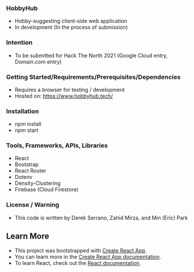 ### HobbyHub
- Hobby-suggesting client-side web application 
- In development (In the process of submission)

### Intention
- To be submitted for Hack The North 2021 (Google Cloud entry, Domain.com entry)

### Getting Started/Requirements/Prerequisites/Dependencies
- Requires a browser for testing / development
- Hosted on: https://www.hobbyhub.tech/

### Installation
- npm install
- npm start

### Tools, Frameworks, APIs, Libraries
- React
- Bootstrap
- React Router
- Dotenv
- Density-Clustering
- Firebase (Cloud Firestore)

### License / Warning
- This code is written by Derek Serrano, Zahid Mirza, and Min (Eric) Park 

## Learn More
- This project was bootstrapped with [Create React App](https://github.com/facebook/create-react-app).
- You can learn more in the [Create React App documentation](https://facebook.github.io/create-react-app/docs/getting-started).
- To learn React, check out the [React documentation](https://reactjs.org/).
